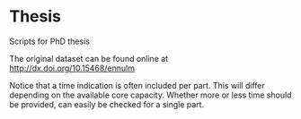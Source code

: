 # Thesis
Scripts for PhD thesis

The original dataset can be found online at http://dx.doi.org/10.15468/ennulm

Notice that a time indication is often included per part. This will differ depending on the available core capacity.
Whether more or less time should be provided, can easily be checked for a single part.
